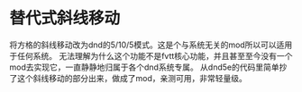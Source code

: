 # 替代式斜线移动

将方格的斜线移动改为dnd的5/10/5模式。这是个与系统无关的mod所以可以适用于任何系统。
无法理解为什么这个功能不是fvtt核心功能，并且甚至至今没有一个mod去实现它，一直静静地归属于各个dnd系统专属。
从dnd5e的代码里简单抄了这个斜线移动的部分出来，做成了mod，亲测可用，非常轻量级。
